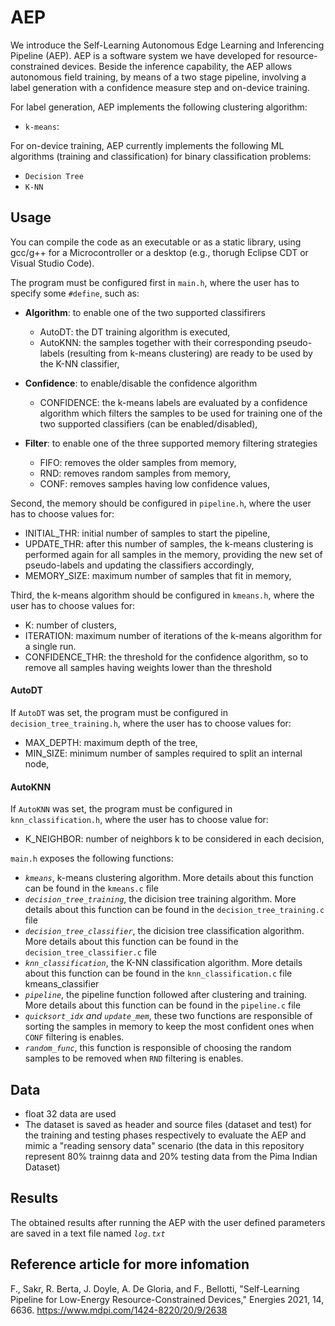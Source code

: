 # AEP
We introduce the Self-Learning Autonomous Edge Learning and Inferencing Pipeline (AEP). AEP is a software system we have developed for resource-constrained devices. Beside the inference capability, the AEP allows autonomous field training, by means of a two stage pipeline, involving a label generation with a confidence measure step and on-device training.

For label generation, AEP implements the following clustering algorithm:

- `k-means`: 

For on-device training, AEP currently implements the following ML algorithms (training and classification) for binary classification problems:

- `Decision Tree`
- `K-NN`

## Usage

You can compile the code as an executable or as a static library, using gcc/g++ for a Microcontroller or a desktop (e.g., thorugh Eclipse CDT or Visual Studio Code).

The program must be configured first in `main.h`, where the user has to specify some `#define`, such as:
- **Algorithm**: to enable one of the two supported classifirers
  * AutoDT: the DT training algorithm is executed,
  * AutoKNN: the samples together with their corresponding pseudo-labels (resulting from k-means clustering) are ready to be used by the K-NN classifier,

- **Confidence**: to enable/disable the confidence algorithm
  * CONFIDENCE: the k-means labels are evaluated by a confidence algorithm which filters the samples to be used for training one of the two supported classifiers (can be enabled/disabled),

- **Filter**: to enable one of the three supported memory filtering strategies
  * FIFO: removes the older samples from memory,
  * RND: removes random samples from memory, 
  * CONF: removes samples having low confidence values, 

Second, the memory should be configured in `pipeline.h`, where the user has to choose values for:
  * INITIAL_THR: initial number of samples to start the pipeline,
  * UPDATE_THR: after this number of samples, the k-means clustering is performed again for all samples in the memory, providing the new set of pseudo-labels and updating the classifiers accordingly,
  * MEMORY_SIZE: maximum number of samples that fit in memory,

Third, the k-means algorithm should be configured in `kmeans.h`, where the user has to choose values for:
  * K: number of clusters,
  * ITERATION: maximum number of iterations of the k-means algorithm for a single run.
  * CONFIDENCE_THR: the threshold for the confidence algorithm, so to remove all samples having weights lower than the threshold

#### AutoDT
 If `AutoDT` was set, the program must be configured in `decision_tree_training.h`, where the user has to choose values for:
   * MAX_DEPTH: maximum depth of the tree,
   * MIN_SIZE: minimum number of samples required to split an internal node,

#### AutoKNN
 If `AutoKNN` was set, the program must be configured in `knn_classification.h`, where the user has to choose value for:
   * K_NEIGHBOR: number of neighbors k to be considered in each decision,

`main.h` exposes the following functions:
- *`kmeans`*, k-means clustering algorithm. More details about this function can be found in the `kmeans.c` file
- *`decision_tree_training`*, the dicision tree training algorithm. More details about this function can be found in the `decision_tree_training.c` file
- *`decision_tree_classifier`*, the dicision tree classification algorithm. More details about this function can be found in the `decision_tree_classifier.c` file
- *`knn_classification`*, the K-NN classification algorithm. More details about this function can be found in the `knn_classification.c` file
kmeans_classifier
- *`pipeline`*, the pipeline function followed after clustering and training. More details about this function can be found in the `pipeline.c` file
- *`quicksort_idx` and `update_mem`*, these two functions are responsible of sorting the samples in memory to keep the most confident ones when `CONF` filtering is enables.
- *`random_func`*, this function is responsible of choosing the random samples to be removed when `RND` filtering is enables.

## Data
* float 32 data are used
* The dataset is saved as header and source files (dataset and test) for the training and testing phases respectively to evaluate the AEP and mimic a "reading sensory data" scenario (the data in this repository represent 80% trainng data and 20% testing data from the Pima Indian Dataset)

## Results
The obtained results after running the AEP with the user defined parameters are saved in a text file named *`log.txt`*

## Reference article for more infomation
F., Sakr, R. Berta, J. Doyle, A. De Gloria, and F., Bellotti, "Self-Learning Pipeline for Low-Energy Resource-Constrained Devices," Energies 2021, 14, 6636. https://www.mdpi.com/1424-8220/20/9/2638
